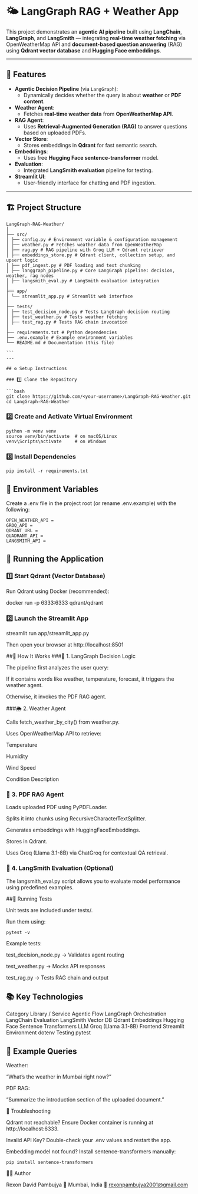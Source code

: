 # 🌤️ LangGraph RAG + Weather App

This project demonstrates an **agentic AI pipeline** built using **LangChain**, **LangGraph**, and **LangSmith** — integrating **real-time weather fetching** via OpenWeatherMap API and **document-based question answering** (RAG) using **Qdrant vector database** and **Hugging Face embeddings**.

---

## 🚀 Features

- **Agentic Decision Pipeline** (via `LangGraph`):
  - Dynamically decides whether the query is about **weather** or **PDF content**.
- **Weather Agent**:
  - Fetches **real-time weather data** from **OpenWeatherMap API**.
- **RAG Agent**:
  - Uses **Retrieval-Augmented Generation (RAG)** to answer questions based on uploaded PDFs.
- **Vector Store**:
  - Stores embeddings in **Qdrant** for fast semantic search.
- **Embeddings**:
  - Uses free **Hugging Face sentence-transformer** model.
- **Evaluation**:
  - Integrated **LangSmith evaluation** pipeline for testing.
- **Streamlit UI**:
  - User-friendly interface for chatting and PDF ingestion.

---

## 🏗️ Project Structure

````
LangGraph-RAG-Weather/
│
├── src/
│ ├── config.py # Environment variable & configuration management
│ ├── weather.py # Fetches weather data from OpenWeatherMap
│ ├── rag.py # RAG pipeline with Groq LLM + Qdrant retriever
│ ├── embeddings_store.py # Qdrant client, collection setup, and upsert logic
│ ├── pdf_ingest.py # PDF loading and text chunking
│ ├── langgraph_pipeline.py # Core LangGraph pipeline: decision, weather, rag nodes
│ ├── langsmith_eval.py # LangSmith evaluation integration
│
├── app/
│ └── streamlit_app.py # Streamlit web interface
│
├── tests/
│ ├── test_decision_node.py # Tests LangGraph decision routing
│ ├── test_weather.py # Tests weather fetching
│ ├── test_rag.py # Tests RAG chain invocation
│
├── requirements.txt # Python dependencies
├── .env.example # Example environment variables
└── README.md # Documentation (this file)

```
---

## ⚙️ Setup Instructions

### 1️⃣ Clone the Repository

```bash
git clone https://github.com/<your-username>/LangGraph-RAG-Weather.git
cd LangGraph-RAG-Weather

````

### 2️⃣ Create and Activate Virtual Environment

```
python -m venv venv
source venv/bin/activate  # on macOS/Linux
venv\Scripts\activate     # on Windows

```

### 3️⃣ Install Dependencies

```
pip install -r requirements.txt
```

## 🔑 Environment Variables

Create a .env file in the project root (or rename .env.example) with the following:

```
OPEN_WEATHER_API =
GROQ_API =
QDRANT_URL =
QUADRANT_API =
LANGSMITH_API =
```

## 🧠 Running the Application

### 1️⃣ Start Qdrant (Vector Database)

Run Qdrant using Docker (recommended):

docker run -p 6333:6333 qdrant/qdrant

### 2️⃣ Launch the Streamlit App

streamlit run app/streamlit_app.py

Then open your browser at http://localhost:8501

##💬 How It Works
###🧩 1. LangGraph Decision Logic

The pipeline first analyzes the user query:

If it contains words like weather, temperature, forecast, it triggers the weather agent.

Otherwise, it invokes the PDF RAG agent.

###🌦️ 2. Weather Agent

Calls fetch_weather_by_city() from weather.py.

Uses OpenWeatherMap API to retrieve:

Temperature

Humidity

Wind Speed

Condition Description

### 📄 3. PDF RAG Agent

Loads uploaded PDF using PyPDFLoader.

Splits it into chunks using RecursiveCharacterTextSplitter.

Generates embeddings with HuggingFaceEmbeddings.

Stores in Qdrant.

Uses Groq (Llama 3.1-8B) via ChatGroq for contextual QA retrieval.

### 🧠 4. LangSmith Evaluation (Optional)

The langsmith_eval.py script allows you to evaluate model performance using predefined examples.

##🧪 Running Tests

Unit tests are included under tests/.

Run them using:

```
pytest -v
```

Example tests:

test_decision_node.py → Validates agent routing

test_weather.py → Mocks API responses

test_rag.py → Tests RAG chain and output

## 📚 Key Technologies

Category Library / Service
Agentic Flow LangGraph
Orchestration LangChain
Evaluation LangSmith
Vector DB Qdrant
Embeddings Hugging Face Sentence Transformers
LLM Groq (Llama 3.1-8B)
Frontend Streamlit
Environment dotenv
Testing pytest

## 🧩 Example Queries

Weather:

“What’s the weather in Mumbai right now?”

PDF RAG:

“Summarize the introduction section of the uploaded document.”

🧰 Troubleshooting

Qdrant not reachable?
Ensure Docker container is running at http://localhost:6333.

Invalid API Key?
Double-check your .env values and restart the app.

Embedding model not found?
Install sentence-transformers manually:

```
pip install sentence-transformers
```

👨‍💻 Author

Rexon David Pambujya
📍 Mumbai, India
📧 rexonpambujya2001@gmail.com
